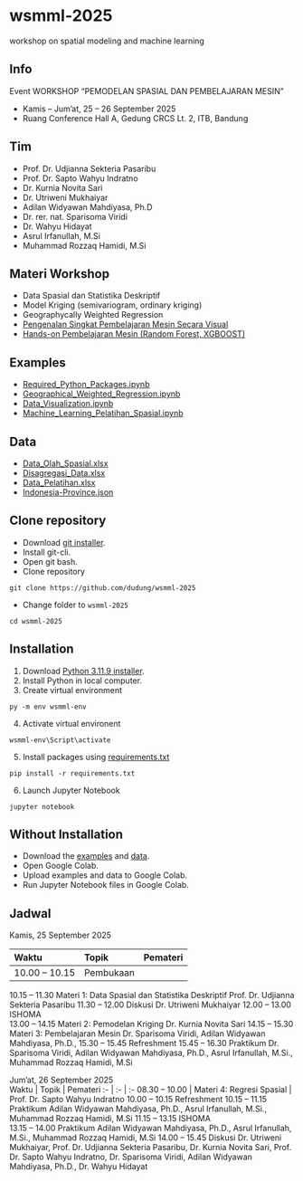 # wsmml-2025
workshop on spatial modeling and machine learning


## Info
Event WORKSHOP “PEMODELAN SPASIAL DAN PEMBELAJARAN MESIN”
+ Kamis – Jum’at, 25 – 26 September 2025
+ Ruang Conference Hall A, Gedung CRCS Lt. 2, ITB, Bandung


## Tim
+ Prof. Dr. Udjianna Sekteria Pasaribu 
+ Prof. Dr. Sapto Wahyu Indratno
+ Dr. Kurnia Novita Sari 
+ Dr. Utriweni Mukhaiyar
+ Adilan Widyawan Mahdiyasa, Ph.D 
+ Dr. rer. nat. Sparisoma Viridi 
+ Dr. Wahyu Hidayat 
+ Asrul Irfanullah, M.Si
+ Muhammad Rozzaq Hamidi, M.Si


## Materi Workshop
- Data Spasial dan Statistika Deskriptif
- Model Kriging (semivariogram, ordinary kriging)
- Geographycally Weighted Regression
- [Pengenalan Singkat Pembelajaran Mesin Secara Visual](https://osf.io/q7nka)
- [Hands-on Pembelajaran Mesin (Random Forest, XGBOOST)](https://drive.google.com/file/d/1FrOhmdM-O74OfOa_YUUf89JNRyspfrhv/view?usp=drive_link)


## Examples
+ [Required_Python_Packages.ipynb](examples/Required_Python_Packages.ipynb)
+ [Geographical_Weighted_Regression.ipynb](examples/Geographical_Weighted_Regression.ipynb)
+ [Data_Visualization.ipynb](examples/Data_Visualization.ipynb)
+ [Machine_Learning_Pelatihan_Spasial.ipynb](examples/Machine_Learning_Pelatihan_Spasial.ipynb)


## Data
+ [Data_Olah_Spasial.xlsx](data/Data_Olah_Spasial.xlsx)
+ [Disagregasi_Data.xlsx](data/Disagregasi_Data.xlsx)
+ [Data_Pelatihan.xlsx](data/Data_Pelatihan.xlsx)
+ [Indonesia-Province.json](data/Indonesia_Province.json)


## Clone repository
+ Download [git installer](https://git-scm.com/downloads).
+ Install git-cli.
+ Open git bash.
+ Clone repository
```
git clone https://github.com/dudung/wsmml-2025
```
+ Change folder to `wsmml-2025`
```
cd wsmml-2025
```


## Installation
1. Download [Python 3.11.9 installer](https://www.python.org/downloads/release/python-3119/).
2. Install Python in local computer.
3. Create virtual environment
```
py -m env wsmml-env
```
4. Activate virtual environent
```
wsmml-env\Script\activate
```
5. Install packages using [requirements.txt](requirements.txt)
```
pip install -r requirements.txt
```
6. Launch Jupyter Notebook
```
jupyter notebook
```

## Without Installation
+ Download the [examples](examples) and [data](data).
+ Open Google Colab.
+ Upload examples and data to Google Colab.
+ Run Jupyter Notebook files in Google Colab.


## Jadwal
Kamis, 25 September 2025	

Waktu |	Topik | Pemateri
:- | :- | :-
10.00 – 10.15 | Pembukaan |	
10.15 – 11.30	Materi 1: Data Spasial dan Statistika Deskriptif	Prof. Dr. Udjianna Sekteria Pasaribu
11.30 – 12.00	Diskusi	Dr. Utriweni Mukhaiyar
12.00 – 13.00	ISHOMA	
13.00 – 14.15	Materi 2: Pemodelan Kriging	Dr. Kurnia Novita Sari
14.15 – 15.30	Materi 3: Pembelajaran Mesin	Dr. Sparisoma Viridi,
Adilan  Widyawan Mahdiyasa, Ph.D.,
15.30 – 15.45	Refreshment	
15.45 – 16.30	Praktikum	Dr. Sparisoma Viridi,
Adilan Widyawan Mahdiyasa, Ph.D.,
Asrul Irfanullah, M.Si.,
Muhammad Rozzaq Hamidi, M.Si

Jum’at, 26 September 2025	
Waktu |	Topik | Pemateri
:- | :- | :-
08.30 – 10.00	| Materi 4: Regresi Spasial | Prof. Dr. Sapto Wahyu Indratno
10.00 – 10.15	Refreshment	
10.15 – 11.15	Praktikum 	Adilan Widyawan Mahdiyasa, Ph.D., 
Asrul Irfanullah, M.Si.,
Muhammad Rozzaq Hamidi, M.Si
11.15 – 13.15	ISHOMA	
13.15 – 14.00	Praktikum 	Adilan  Widyawan Mahdiyasa, Ph.D.,
Asrul Irfanullah, M.Si.,
Muhammad Rozzaq Hamidi, M.Si
14.00 – 15.45	Diskusi 	Dr. Utriweni Mukhaiyar,
Prof. Dr. Udjianna Sekteria Pasaribu,
Dr. Kurnia Novita Sari,
Prof. Dr. Sapto Wahyu Indratno,
Dr. Sparisoma Viridi,
Adilan Widyawan Mahdiyasa, Ph.D.,
Dr. Wahyu Hidayat
